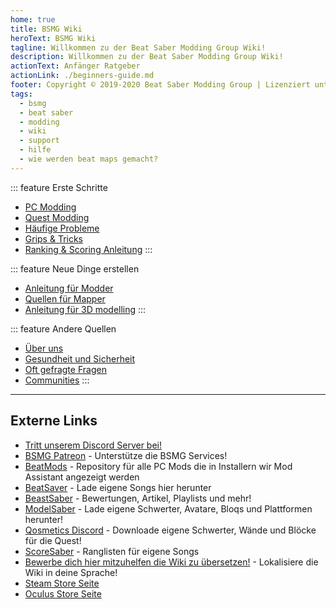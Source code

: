 ```yaml
---
home: true
title: BSMG Wiki
heroText: BSMG Wiki
tagline: Willkommen zu der Beat Saber Modding Group Wiki!
description: Willkommen zu der Beat Saber Modding Group Wiki!
actionText: Anfänger Ratgeber
actionLink: ./beginners-guide.md
footer: Copyright © 2019-2020 Beat Saber Modding Group | Lizenziert unter CC BY-NC-SA 4.0
tags:
  - bsmg
  - beat saber
  - modding
  - wiki
  - support
  - hilfe
  - wie werden beat maps gemacht?
---
```


<!-- markdownlint-disable MD033 -->
<div class='features'>

::: feature Erste Schritte
* [PC Modding](./de/pc-modding.md)
* [Quest Modding](./de/quest-modding.md)
* [Häufige Probleme](./de/support/)
* [Grips & Tricks](./de/grips-and-tricks.md)
* [Ranking & Scoring Anleitung](./de/ranking-guide.md)
:::

::: feature Neue Dinge erstellen
* [Anleitung für Modder](/de/modding/)
* [Quellen für Mapper](/de/mapping/)
* [Anleitung für 3D modelling](/de/models/)
:::

::: feature Andere Quellen
* [Über uns](/de/about/)
* [Gesundheit und Sicherheit](./de/health-and-safety.md)
* [Oft gefragte Fragen](/de/faq/)
* [Communities](/de/communities/)
:::

</div>
<!-- markdownlint-enable MD033 -->

---

## Externe Links

* [Tritt unserem Discord Server bei!](https://discord.gg/beatsabermods)
* [BSMG Patreon](https://www.patreon.com/beatsabermods) - Unterstütze die BSMG Services!
* [BeatMods](https://beatmods.com) - Repository für alle PC Mods die in Installern wir Mod Assistant angezeigt werden
* [BeatSaver](https://beatsaver.com/) - Lade eigene Songs hier herunter
* [BeastSaber](https://bsaber.com/) - Bewertungen, Artikel, Playlists und mehr!
* [ModelSaber](https://modelsaber.com/) - Lade eigene Schwerter, Avatare, Bloqs und Plattformen herunter!
* [Qosmetics Discord](https://discord.gg/qosmetics) - Downloade eigene Schwerter, Wände und Blöcke für die Quest!
* [ScoreSaber](https://scoresaber.com/) - Ranglisten für eigene Songs
* [Bewerbe dich hier mitzuhelfen die Wiki zu übersetzen!](https://forms.gle/e3BqA3poMjESARe76) - Lokalisiere die Wiki in deine Sprache!
* [Steam Store Seite](https://store.steampowered.com/app/620980/Beat_Saber/)
* [Oculus Store Seite](https://www.oculus.com/experiences/rift/1304877726278670/)
